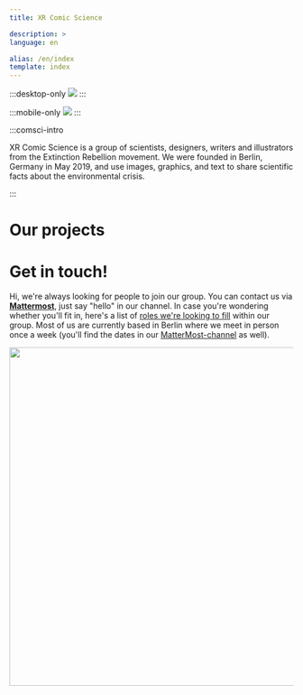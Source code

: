 ```yaml
---
title: XR Comic Science

description: >
language: en

alias: /en/index
template: index
---
```


:::desktop-only
![](/static/images/comsci-header.svg)
:::

:::mobile-only
![](/static/images/comsci-header-mobile.svg)
:::

:::comsci-intro

XR Comic Science is a group of scientists, designers, writers and illustrators from the Extinction Rebellion movement. We were founded in Berlin, Germany in May 2019, and use images, graphics, and text to share scientific facts about the environmental crisis.

:::

# Our projects

<!-- @template "projects" -->


# Get in touch!


Hi, we're always looking for people to join our group. You can contact us via [**Mattermost**](https://organise.earth/xrdeutschland/channels/comic_science), just say "hello" in our channel. In case you're wondering whether you'll fit in, here's a list of [roles we're looking to fill](https://share.nuclino.com/p/Open-Roles-uqyxIGnNvMnL_UZCewBh2Z) within our group. Most of us are currently based in Berlin where we meet in person once a week (you'll find the dates in our [MatterMost-channel](https://organise.earth/xrdeutschland/channels/comic_science) as well).

<p style="text-align: center;">
<img src="/static/images/tippingpoints-comic-2.png" style="width:600px;margin-bottom: 5em" /></p>